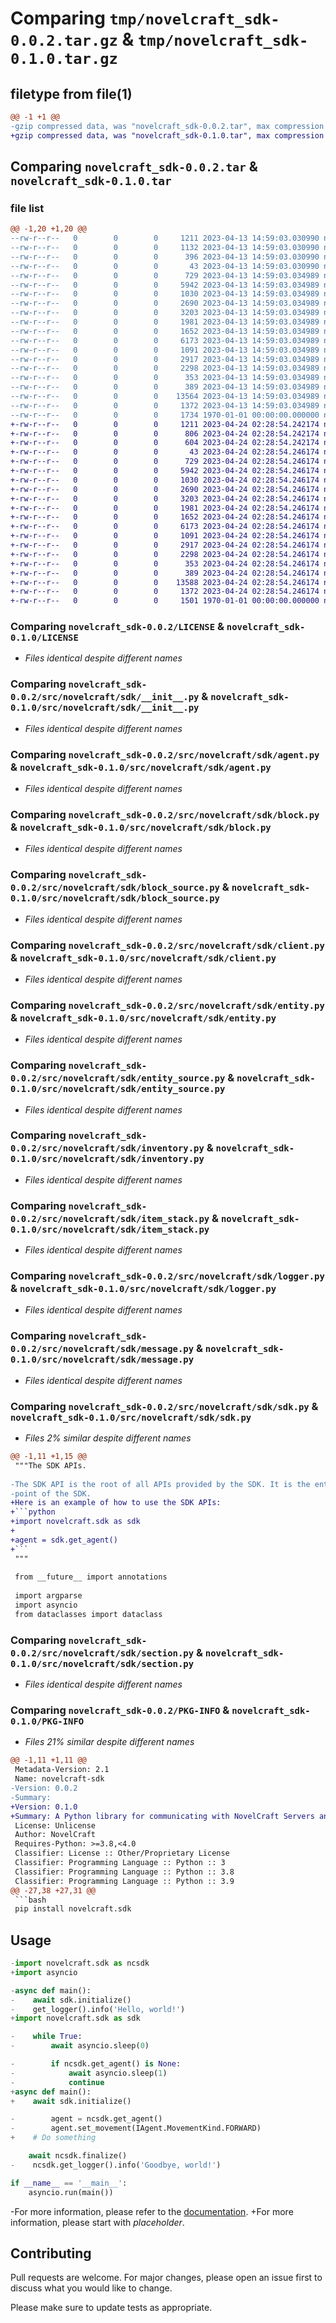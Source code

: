 # Comparing `tmp/novelcraft_sdk-0.0.2.tar.gz` & `tmp/novelcraft_sdk-0.1.0.tar.gz`

## filetype from file(1)

```diff
@@ -1 +1 @@
-gzip compressed data, was "novelcraft_sdk-0.0.2.tar", max compression
+gzip compressed data, was "novelcraft_sdk-0.1.0.tar", max compression
```

## Comparing `novelcraft_sdk-0.0.2.tar` & `novelcraft_sdk-0.1.0.tar`

### file list

```diff
@@ -1,20 +1,20 @@
--rw-r--r--   0        0        0     1211 2023-04-13 14:59:03.030990 novelcraft_sdk-0.0.2/LICENSE
--rw-r--r--   0        0        0     1132 2023-04-13 14:59:03.030990 novelcraft_sdk-0.0.2/README.md
--rw-r--r--   0        0        0      396 2023-04-13 14:59:03.030990 novelcraft_sdk-0.0.2/pyproject.toml
--rw-r--r--   0        0        0       43 2023-04-13 14:59:03.030990 novelcraft_sdk-0.0.2/src/novelcraft/__init__.py
--rw-r--r--   0        0        0      729 2023-04-13 14:59:03.034989 novelcraft_sdk-0.0.2/src/novelcraft/sdk/__init__.py
--rw-r--r--   0        0        0     5942 2023-04-13 14:59:03.034989 novelcraft_sdk-0.0.2/src/novelcraft/sdk/agent.py
--rw-r--r--   0        0        0     1030 2023-04-13 14:59:03.034989 novelcraft_sdk-0.0.2/src/novelcraft/sdk/block.py
--rw-r--r--   0        0        0     2690 2023-04-13 14:59:03.034989 novelcraft_sdk-0.0.2/src/novelcraft/sdk/block_source.py
--rw-r--r--   0        0        0     3203 2023-04-13 14:59:03.034989 novelcraft_sdk-0.0.2/src/novelcraft/sdk/client.py
--rw-r--r--   0        0        0     1981 2023-04-13 14:59:03.034989 novelcraft_sdk-0.0.2/src/novelcraft/sdk/entity.py
--rw-r--r--   0        0        0     1652 2023-04-13 14:59:03.034989 novelcraft_sdk-0.0.2/src/novelcraft/sdk/entity_source.py
--rw-r--r--   0        0        0     6173 2023-04-13 14:59:03.034989 novelcraft_sdk-0.0.2/src/novelcraft/sdk/inventory.py
--rw-r--r--   0        0        0     1091 2023-04-13 14:59:03.034989 novelcraft_sdk-0.0.2/src/novelcraft/sdk/item_stack.py
--rw-r--r--   0        0        0     2917 2023-04-13 14:59:03.034989 novelcraft_sdk-0.0.2/src/novelcraft/sdk/logger.py
--rw-r--r--   0        0        0     2298 2023-04-13 14:59:03.034989 novelcraft_sdk-0.0.2/src/novelcraft/sdk/message.py
--rw-r--r--   0        0        0      353 2023-04-13 14:59:03.034989 novelcraft_sdk-0.0.2/src/novelcraft/sdk/orientation.py
--rw-r--r--   0        0        0      389 2023-04-13 14:59:03.034989 novelcraft_sdk-0.0.2/src/novelcraft/sdk/position.py
--rw-r--r--   0        0        0    13564 2023-04-13 14:59:03.034989 novelcraft_sdk-0.0.2/src/novelcraft/sdk/sdk.py
--rw-r--r--   0        0        0     1372 2023-04-13 14:59:03.034989 novelcraft_sdk-0.0.2/src/novelcraft/sdk/section.py
--rw-r--r--   0        0        0     1734 1970-01-01 00:00:00.000000 novelcraft_sdk-0.0.2/PKG-INFO
+-rw-r--r--   0        0        0     1211 2023-04-24 02:28:54.242174 novelcraft_sdk-0.1.0/LICENSE
+-rw-r--r--   0        0        0      806 2023-04-24 02:28:54.242174 novelcraft_sdk-0.1.0/README.md
+-rw-r--r--   0        0        0      604 2023-04-24 02:28:54.242174 novelcraft_sdk-0.1.0/pyproject.toml
+-rw-r--r--   0        0        0       43 2023-04-24 02:28:54.246174 novelcraft_sdk-0.1.0/src/novelcraft/__init__.py
+-rw-r--r--   0        0        0      729 2023-04-24 02:28:54.246174 novelcraft_sdk-0.1.0/src/novelcraft/sdk/__init__.py
+-rw-r--r--   0        0        0     5942 2023-04-24 02:28:54.246174 novelcraft_sdk-0.1.0/src/novelcraft/sdk/agent.py
+-rw-r--r--   0        0        0     1030 2023-04-24 02:28:54.246174 novelcraft_sdk-0.1.0/src/novelcraft/sdk/block.py
+-rw-r--r--   0        0        0     2690 2023-04-24 02:28:54.246174 novelcraft_sdk-0.1.0/src/novelcraft/sdk/block_source.py
+-rw-r--r--   0        0        0     3203 2023-04-24 02:28:54.246174 novelcraft_sdk-0.1.0/src/novelcraft/sdk/client.py
+-rw-r--r--   0        0        0     1981 2023-04-24 02:28:54.246174 novelcraft_sdk-0.1.0/src/novelcraft/sdk/entity.py
+-rw-r--r--   0        0        0     1652 2023-04-24 02:28:54.246174 novelcraft_sdk-0.1.0/src/novelcraft/sdk/entity_source.py
+-rw-r--r--   0        0        0     6173 2023-04-24 02:28:54.246174 novelcraft_sdk-0.1.0/src/novelcraft/sdk/inventory.py
+-rw-r--r--   0        0        0     1091 2023-04-24 02:28:54.246174 novelcraft_sdk-0.1.0/src/novelcraft/sdk/item_stack.py
+-rw-r--r--   0        0        0     2917 2023-04-24 02:28:54.246174 novelcraft_sdk-0.1.0/src/novelcraft/sdk/logger.py
+-rw-r--r--   0        0        0     2298 2023-04-24 02:28:54.246174 novelcraft_sdk-0.1.0/src/novelcraft/sdk/message.py
+-rw-r--r--   0        0        0      353 2023-04-24 02:28:54.246174 novelcraft_sdk-0.1.0/src/novelcraft/sdk/orientation.py
+-rw-r--r--   0        0        0      389 2023-04-24 02:28:54.246174 novelcraft_sdk-0.1.0/src/novelcraft/sdk/position.py
+-rw-r--r--   0        0        0    13588 2023-04-24 02:28:54.246174 novelcraft_sdk-0.1.0/src/novelcraft/sdk/sdk.py
+-rw-r--r--   0        0        0     1372 2023-04-24 02:28:54.246174 novelcraft_sdk-0.1.0/src/novelcraft/sdk/section.py
+-rw-r--r--   0        0        0     1501 1970-01-01 00:00:00.000000 novelcraft_sdk-0.1.0/PKG-INFO
```

### Comparing `novelcraft_sdk-0.0.2/LICENSE` & `novelcraft_sdk-0.1.0/LICENSE`

 * *Files identical despite different names*

### Comparing `novelcraft_sdk-0.0.2/src/novelcraft/sdk/__init__.py` & `novelcraft_sdk-0.1.0/src/novelcraft/sdk/__init__.py`

 * *Files identical despite different names*

### Comparing `novelcraft_sdk-0.0.2/src/novelcraft/sdk/agent.py` & `novelcraft_sdk-0.1.0/src/novelcraft/sdk/agent.py`

 * *Files identical despite different names*

### Comparing `novelcraft_sdk-0.0.2/src/novelcraft/sdk/block.py` & `novelcraft_sdk-0.1.0/src/novelcraft/sdk/block.py`

 * *Files identical despite different names*

### Comparing `novelcraft_sdk-0.0.2/src/novelcraft/sdk/block_source.py` & `novelcraft_sdk-0.1.0/src/novelcraft/sdk/block_source.py`

 * *Files identical despite different names*

### Comparing `novelcraft_sdk-0.0.2/src/novelcraft/sdk/client.py` & `novelcraft_sdk-0.1.0/src/novelcraft/sdk/client.py`

 * *Files identical despite different names*

### Comparing `novelcraft_sdk-0.0.2/src/novelcraft/sdk/entity.py` & `novelcraft_sdk-0.1.0/src/novelcraft/sdk/entity.py`

 * *Files identical despite different names*

### Comparing `novelcraft_sdk-0.0.2/src/novelcraft/sdk/entity_source.py` & `novelcraft_sdk-0.1.0/src/novelcraft/sdk/entity_source.py`

 * *Files identical despite different names*

### Comparing `novelcraft_sdk-0.0.2/src/novelcraft/sdk/inventory.py` & `novelcraft_sdk-0.1.0/src/novelcraft/sdk/inventory.py`

 * *Files identical despite different names*

### Comparing `novelcraft_sdk-0.0.2/src/novelcraft/sdk/item_stack.py` & `novelcraft_sdk-0.1.0/src/novelcraft/sdk/item_stack.py`

 * *Files identical despite different names*

### Comparing `novelcraft_sdk-0.0.2/src/novelcraft/sdk/logger.py` & `novelcraft_sdk-0.1.0/src/novelcraft/sdk/logger.py`

 * *Files identical despite different names*

### Comparing `novelcraft_sdk-0.0.2/src/novelcraft/sdk/message.py` & `novelcraft_sdk-0.1.0/src/novelcraft/sdk/message.py`

 * *Files identical despite different names*

### Comparing `novelcraft_sdk-0.0.2/src/novelcraft/sdk/sdk.py` & `novelcraft_sdk-0.1.0/src/novelcraft/sdk/sdk.py`

 * *Files 2% similar despite different names*

```diff
@@ -1,11 +1,15 @@
 """The SDK APIs.
 
-The SDK API is the root of all APIs provided by the SDK. It is the entry
-point of the SDK.
+Here is an example of how to use the SDK APIs:
+```python
+import novelcraft.sdk as sdk
+
+agent = sdk.get_agent()
+```
 """
 
 from __future__ import annotations
 
 import argparse
 import asyncio
 from dataclasses import dataclass
```

### Comparing `novelcraft_sdk-0.0.2/src/novelcraft/sdk/section.py` & `novelcraft_sdk-0.1.0/src/novelcraft/sdk/section.py`

 * *Files identical despite different names*

### Comparing `novelcraft_sdk-0.0.2/PKG-INFO` & `novelcraft_sdk-0.1.0/PKG-INFO`

 * *Files 21% similar despite different names*

```diff
@@ -1,11 +1,11 @@
 Metadata-Version: 2.1
 Name: novelcraft-sdk
-Version: 0.0.2
-Summary: 
+Version: 0.1.0
+Summary: A Python library for communicating with NovelCraft Servers and accessing NovelCraft game data
 License: Unlicense
 Author: NovelCraft
 Requires-Python: >=3.8,<4.0
 Classifier: License :: Other/Proprietary License
 Classifier: Programming Language :: Python :: 3
 Classifier: Programming Language :: Python :: 3.8
 Classifier: Programming Language :: Python :: 3.9
@@ -27,38 +27,31 @@
 ```bash
 pip install novelcraft.sdk
 ```
 
 ## Usage
 
 ```python
-import novelcraft.sdk as ncsdk
+import asyncio
 
-async def main():
-    await sdk.initialize()
-    get_logger().info('Hello, world!')
+import novelcraft.sdk as sdk
 
-    while True:
-        await asyncio.sleep(0)
 
-        if ncsdk.get_agent() is None:
-            await asyncio.sleep(1)
-            continue
+async def main():
+    await sdk.initialize()
 
-        agent = ncsdk.get_agent()
-        agent.set_movement(IAgent.MovementKind.FORWARD)
+    # Do something
 
     await ncsdk.finalize()
-    ncsdk.get_logger().info('Goodbye, world!')
 
 if __name__ == '__main__':
     asyncio.run(main())
 ```
 
-For more information, please refer to the [documentation](https://python.sdk.novelcraft.games).
+For more information, please start with _placeholder_.
 
 ## Contributing
 
 Pull requests are welcome. For major changes, please open an issue first
 to discuss what you would like to change.
 
 Please make sure to update tests as appropriate.
```

